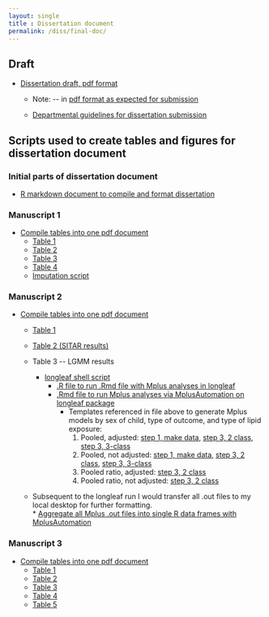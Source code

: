 ```yaml
---
layout: single
title : Dissertation document
permalink: /diss/final-doc/
---
```


## Draft 

* [Dissertation draft, pdf format](../../unc-dissertation-markdown-p2/dissertation.pdf)

    * Note: -- in [pdf format as expected for submission](https://gradschool.unc.edu/academics/thesis-diss/guide/submission.html)
    
    * [Departmental guidelines for dissertation submission](https://sph.unc.edu/files/2017/09/Acad_Policies_Fall_2017.pdf)

## Scripts used to create tables and figures for dissertation document

### Initial parts of dissertation document

* [R markdown document to compile and format dissertation](../../unc-dissertation-markdown-public/dissertation.Rmd)

### Manuscript 1
    
* [Compile tables into one pdf document](../../unc-dissertation-markdown-public/includes/scripts/paper1/sitar-rev5/tables-ms.Rmd)  
   * [Table 1](../../unc-dissertation-markdown-public/includes/scripts/paper1/sitar-rev5/table1-rev-ms.Rmd)  
   * [Table 2](../../unc-dissertation-markdown-public/includes/scripts/paper1/sitar-rev5/table2-mice.Rmd)
   * [Table 3](../../unc-dissertation-markdown-public/includes/scripts/paper1/sitar-rev5/table2-mice-ht.Rmd)   
   * [Table 4](../../unc-dissertation-markdown-public/includes/scripts/paper1/sitar-rev5/table2-mice-wfl.Rmd)  
   * [Imputation script](../../unc-dissertation-markdown-public/includes/scripts/paper1/sitar-rev5/table3-data-handle-weight-impute-rev.Rmd)

### Manuscript 2

* [Compile tables into one pdf document](../../unc-dissertation-markdown-public/includes/scripts/paper2/bch-read-all-bf-pdfversion.Rmd)  
   * [Table 1](../../unc-dissertation-markdown-public/includes/scripts/paper2/table1.Rmd)  
   * [Table 2 (SITAR results)](../../unc-dissertation-markdown-public/includes/scripts/paper2/initial-m2-impute2.Rmd)  
   * Table 3 -- LGMM results  
       * [longleaf shell script](../../unc-dissertation-markdown-public/includes/scripts/paper2/longleaf/compile-mplus/run-files-data.sh.txt)  
         * [.R file to run .Rmd file with Mplus analyses in longleaf](../../unc-dissertation-markdown-public/includes/scripts/paper2/longleaf/compile-mplus/run-mplus-prep.R)  
         * [.Rmd file to run Mplus analyses via MplusAutomation on longleaf package](../../unc-dissertation-markdown-public/includes/scripts/paper2/longleaf/compile-mplus/m2-data-scripts-bf.Rmd)  
             * Templates referenced in file above to generate Mplus models by sex of child, type of outcome, and type of lipid exposure: 
                 1. Pooled, adjusted: [step 1, make data](../../unc-dissertation-markdown-public/includes/scripts/paper2/longleaf/compile-mplus/mplus-templates-bf/template_mplus2-step1-pooled-univ.txt), [step 3, 2 class](../../unc-dissertation-markdown-public/includes/scripts/paper2/longleaf/compile-mplus/mplus-templates-bf/template_mplus2-step3-2-class-pooled-univ.txt), [step 3, 3-class](../../unc-dissertation-markdown-public/includes/scripts/paper2/longleaf/compile-mplus/mplus-templates-bf/template_mplus2-step3-3-class-pooled-univ.txt)  
                 2. Pooled, not adjusted: [step 1, make data](../../unc-dissertation-markdown-public/includes/scripts/paper2/longleaf/compile-mplus/mplus-templates-bf/template_mplus2-step1-pooled-noad.txt), [step 3, 2 class](../../unc-dissertation-markdown-public/includes/scripts/paper2/longleaf/compile-mplus/mplus-templates-bf/template_mplus2-step3-2-class-pooled-noadj.txt), [step 3, 3-class](../../unc-dissertation-markdown-public/includes/scripts/paper2/longleaf/compile-mplus/mplus-templates-bf/template_mplus2-step3-3-class-pooled-noadj.txt)  
                 3. Pooled ratio, adjusted: [step 3, 2 class](../../unc-dissertation-markdown-public/includes/scripts/paper2/longleaf/compile-mplus/mplus-templates-bf/template_mplus2-step3-2-class-pooled-ratio.txt)
                 4. Pooled ratio, not adjusted: [step 3, 2 class](../../unc-dissertation-markdown-public/includes/scripts/paper2/longleaf/compile-mplus/mplus-templates-bf/template_mplus2-step3-2-class-pooled-ratio-noadjust.txt)
                 
    * Subsequent to the longleaf run I would transfer all .out files to my local desktop for further formatting.  
            * [Aggregate all Mplus .out files into single R data frames with MplusAutomation](../../unc-dissertation-markdown-public/includes/scripts/paper2/bch-read-all-bf-pdfversion.Rmd)  
   
   
### Manuscript 3

* [Compile tables into one pdf document](../../unc-dissertation-markdown-public/includes/scripts/paper3/ms3-read-all-pdfversion.Rmd)  
    * [Table 1](../../unc-dissertation-markdown-public/includes/scripts/paper3/table1.Rmd)  
    * [Table 2](../../unc-dissertation-markdown-public/includes/scripts/paper3/ms3-read-all-pdfversion.Rmd)  
    * [Table 3](../../unc-dissertation-markdown-public/includes/scripts/paper3/ms3-read-all-pdfversion.Rmd)  
    * [Table 4](../../unc-dissertation-markdown-public/includes/scripts/paper3/ms3-read-all-pdfversion.Rmd)  
    * [Table 5](../../unc-dissertation-markdown-public/includes/scripts/paper3/ms3-read-all-pdfversion.Rmd)  